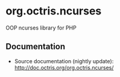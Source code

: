 org.octris.ncurses
==================

OOP ncurses library for PHP

Documentation
-------------

* Source documentation (nightly update): http://doc.octris.org/org.octris.ncurses/
